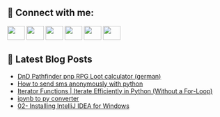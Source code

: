 ## 🔎 Connect with me:
[<img height="32" width="40" src="https://cdn.jsdelivr.net/npm/simple-icons@v5/icons/telegram.svg" />](https://t.me/bullbesh)
[<img height="32" width="40" src="https://cdn.jsdelivr.net/npm/simple-icons@v5/icons/vk.svg" />](https://vk.com/bullbesh)
[<img height="32" width="40" src="https://cdn.jsdelivr.net/npm/simple-icons@v5/icons/twitter.svg" />](https://twitter.com/bullbesh1)
[<img height="32" width="40" src="https://cdn.jsdelivr.net/npm/simple-icons@v5/icons/instagram.svg" />](https://www.instagram.com/bullbesh)
[<img height="32" width="40" src="https://cdn.jsdelivr.net/npm/simple-icons@v5/icons/reddit.svg" />](https://www.reddit.com/user/bullbesh)
[<img height="32" width="40" src="https://cdn.jsdelivr.net/npm/simple-icons@v5/icons/youtube.svg" />](https://www.youtube.com/channel/UCtfjRs6uzgq5mfm8S06WTcg)

## 📕 Latest Blog Posts
<!-- BLOG-POST-LIST:START -->
- [DnD Pathfinder pnp RPG Loot calculator &lpar;german&rpar;](https://www.reddit.com/r/Python/comments/vgh7rc/dnd_pathfinder_pnp_rpg_loot_calculator_german/)
- [How to send sms anonymously with python](https://www.reddit.com/r/Python/comments/vgh13a/how_to_send_sms_anonymously_with_python/)
- [Iterator Functions | Iterate Efficiently in Python &lpar;Without a For-Loop&rpar;](https://www.reddit.com/r/Python/comments/vggxir/iterator_functions_iterate_efficiently_in_python/)
- [ipynb to py converter](https://www.reddit.com/r/Python/comments/vgg6od/ipynb_to_py_converter/)
- [02- Installing IntelliJ IDEA for Windows](https://www.reddit.com/r/Python/comments/vgfrns/02_installing_intellij_idea_for_windows/)
<!-- BLOG-POST-LIST:END -->
